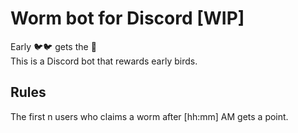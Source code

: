 # Worm bot for Discord [WIP]

Early 🐦🐦 gets the 🐛  
This is a Discord bot that rewards early birds.

## Rules
The first n users who claims a worm after [hh:mm] AM gets a point.  

